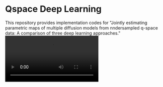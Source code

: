 # Qspace Deep Learning

This repository provides implementation codes for "Jointly estimating parametric maps of multiple diffusion models from nndersampled q-space data: A comparison of three deep learning approaches."
![Q-space undersampling patterns](/Content/sampling_rotate.avi)
